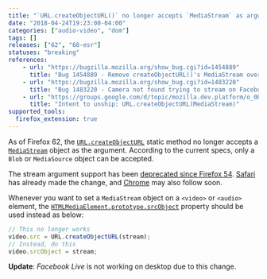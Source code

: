 ```yaml
---
title: "`URL.createObjectURL()` no longer accepts `MediaStream` as argument"
date: "2018-04-24T19:23:00-04:00"
categories: ["audio-video", "dom"]
tags: []
releases: ["62", "68-esr"]
statuses: "breaking"
references:
    - url: "https://bugzilla.mozilla.org/show_bug.cgi?id=1454889"
      title: "Bug 1454889 - Remove createObjectURL()'s MediaStream overload"
    - url: "https://bugzilla.mozilla.org/show_bug.cgi?id=1483220"
      title: "Bug 1483220 - Camera not found trying to stream on Facebook"
    - url: "https://groups.google.com/d/topic/mozilla.dev.platform/o_0RoYoCmM4/discussion"
      title: "Intent to unship: URL.createObjectURL(MediaStream)"
supported_tools:
  firefox_extension: true
---
```

As of Firefox 62, the [`URL.createObjectURL`](https://developer.mozilla.org/docs/Web/API/URL/createObjectURL) static method no longer accepts a [`MediaStream`](https://developer.mozilla.org/docs/Web/API/MediaStream) object as the argument. According to the current specs, only a `Blob` or `MediaSource` object can be accepted.

The stream argument support has been [deprecated since Firefox 54](https://www.fxsitecompat.dev/en-CA/docs/2017/url-createobjecturl-stream-has-been-deprecated/). [Safari](https://bugs.webkit.org/show_bug.cgi?id=167518) has already made the change, and [Chrome](https://bugs.chromium.org/p/chromium/issues/detail?id=800767) may also follow soon.

Whenever you want to set a `MediaStream` object on a `<video>` or `<audio>` element, the [`HTMLMediaElement.prototype.srcObject`](https://developer.mozilla.org/docs/Web/API/HTMLMediaElement/srcObject) property should be used instead as below:

```js
// This no longer works
video.src = URL.createObjectURL(stream);
// Instead, do this
video.srcObject = stream;
```

**Update**: *Facebook Live* is not working on desktop due to this change.
